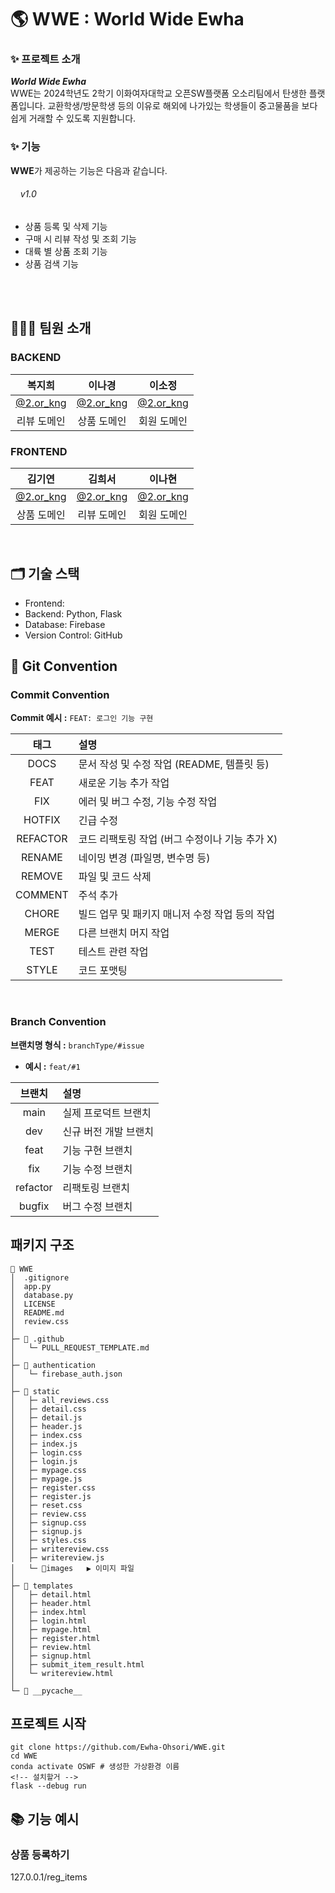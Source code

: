 # 🌎 WWE : World Wide Ewha

### ✨ 프로젝트 소개
_**World Wide Ewha**_<br>
WWE는 2024학년도 2학기 이화여자대학교 오픈SW플랫폼 오소리팀에서 탄생한 플랫폼입니다.
교환학생/방문학생 등의 이유로 해외에 나가있는 학생들이 중고물품을 보다 쉽게 거래할 수 있도록 지원합니다.

### ✨ 기능
**WWE**가 제공하는 기능은 다음과 같습니다.
###### &nbsp;&nbsp;&nbsp;&nbsp;v1.0
- 상품 등록 및 삭제 기능
- 구매 시 리뷰 작성 및 조회 기능
- 대륙 별 상품 조회 기능
- 상품 검색 기능

<br>
<br>

## 🧑🏻‍💻 팀원 소개
### BACKEND
|     복지희     |     이나경     |     이소정     |
|:--------------:|:--------------:|:--------------:|
|     [@2.or_kng](https://github.com/rinarina0429)     |     [@2.or_kng](https://github.com/rinarina0429)     |     [@2.or_kng](https://github.com/rinarina0429)     |
| 리뷰 도메인 | 상품 도메인 | 회원 도메인 |

### FRONTEND
|     김기연     |     김희서     |     이나현     |
|:--------------:|:--------------:|:--------------:|
|     [@2.or_kng](https://github.com/rinarina0429)     |     [@2.or_kng](https://github.com/rinarina0429)     |     [@2.or_kng](https://github.com/rinarina0429)     |
| 상품 도메인 | 리뷰 도메인 | 회원 도메인 |

<br>

## 🗂 기술 스택
<!-- 버전 명시 -->
- Frontend:
- Backend: Python, Flask
- Database: Firebase
- Version Control: GitHub

<!-- ## 아키텍처 -->


## 📝 Git Convention

### Commit Convention
**Commit 예시 :**
`FEAT: 로그인 기능 구현`

|    태그    | 설명                            |
|:--------:|:------------------------------|
|   DOCS   | 문서 작성 및 수정 작업 (README, 템플릿 등) |
|   FEAT   | 새로운 기능 추가 작업                  |
|   FIX    | 에러 및 버그 수정, 기능 수정 작업          |
|  HOTFIX  | 긴급 수정                         |
| REFACTOR | 코드 리팩토링 작업 (버그 수정이나 기능 추가 X)  |
|  RENAME  | 네이밍 변경 (파일명, 변수명 등)           |
|  REMOVE  | 파일 및 코드 삭제                    |
| COMMENT  | 주석 추가                         |
|  CHORE   | 빌드 업무 및 패키지 매니저 수정 작업 등의 작업   |
|  MERGE   | 다른 브랜치 머지 작업                  |
|   TEST   | 테스트 관련 작업                     |
|  STYLE   | 코드 포맷팅                        |

<br>

### Branch Convention

**브랜치명 형식 :** `branchType/#issue`

- **예시 :** `feat/#1`

|   브랜치    | 설명           |
|:--------:|:-------------|
|   main   | 실제 프로덕트 브랜치  |
|   dev    | 신규 버전 개발 브랜치 |
|   feat   | 기능 구현 브랜치    |
|   fix    | 기능 수정 브랜치    |
| refactor | 리팩토링 브랜치     |
|  bugfix  | 버그 수정 브랜치    |

## 패키지 구조
```
📂 WWE
│  .gitignore
│  app.py
│  database.py
│  LICENSE
│  README.md
│  review.css
│  
├─ 📂 .github
│   └─ PULL_REQUEST_TEMPLATE.md
│
├─ 📂 authentication
│   └─ firebase_auth.json
│
├─ 📂 static
│   ├─ all_reviews.css
│   ├─ detail.css
│   ├─ detail.js
│   ├─ header.js
│   ├─ index.css
│   ├─ index.js
│   ├─ login.css
│   ├─ login.js
│   ├─ mypage.css
│   ├─ mypage.js
│   ├─ register.css
│   ├─ register.js
│   ├─ reset.css
│   ├─ review.css
│   ├─ signup.css
│   ├─ signup.js
│   ├─ styles.css
│   ├─ writereview.css
│   ├─ writereview.js
│   └─ 📂images   ▶️ 이미지 파일
│
├─ 📂 templates
│   ├─ detail.html
│   ├─ header.html
│   ├─ index.html
│   ├─ login.html
│   ├─ mypage.html
│   ├─ register.html
│   ├─ review.html
│   ├─ signup.html
│   ├─ submit_item_result.html
│   └─ writereview.html
│
└─ 📂 __pycache__
```

## 프로젝트 시작
```
git clone https://github.com/Ewha-Ohsori/WWE.git
cd WWE
conda activate OSWF # 생성한 가상환경 이름
<!-- 설치할거 -->
flask --debug run
```
## 📚 기능 예시
### 상품 등록하기  
127.0.0.1/reg_items
